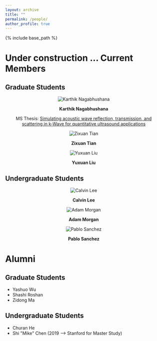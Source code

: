 ```yaml
---
layout: archive
title: ""
permalink: /people/
author_profile: true
---
```


{% include base_path %}

Under construction ...
Current Members
======

## Graduate Students

<center>
  <div class="author__avatar">
    <img src="/images/img/students/Karthik Nagabhushana.jpg" class="author__avatar" alt="Karthik Nagabhushana">
  </div>
  <div class="author__content">
    <p><b>Karthik Nagabhushana</b></p>
    <p>MS Thesis: <a href = "pdf link">Simulating acoustic wave reflection, transmission, and scattering in k-Wave for quantitative ultrasound applications </a></p>     
  </div>
</center>

<center>
  <div class="author__avatar">
        <img src="/images/img/students/Zixuan Tian.jpg" class="author__avatar" alt="Zixuan Tian">
  </div>
  <div class="author__content">
    <p><b>Zixuan Tian</b></p>
  </div>
</center>

<center>
  <div class="author__avatar">
        <img src="/images/img/students/Yuxuan Liu.jpg" class="author__avatar" alt="Yuxuan Liu">
  </div>
  <div class="author__content">
    <p><b>Yuxuan Liu</b></p>
  </div>
</center>  

## Undergraduate Students
<center>
  <div class="author__avatar">
        <img src="/images/img/students/Calvin Lee.jpg" class="author__avatar" alt="Calvin Lee">
  </div>
  <div class="author__content">
    <p><b>Calvin Lee</b></p>
  </div>
</center>  

<center>
  <div class="author__avatar">
        <img src="/images/img/students/Adam Morgan.jpg" class="author__avatar" alt="Adam Morgan">
  </div>
  <div class="author__content">
    <p><b>Adam Morgan</b></p>
  </div>
</center>  

<center>
  <div class="author__avatar">
        <img src="/images/img/students/Pablo Sanchez.jpg" class="author__avatar" alt="Pablo Sanchez">
  </div>
  <div class="author__content">
    <p><b>Pablo Sanchez</b></p>
  </div>
</center>  



Alumni
======
## Graduate Students
- Yashuo Wu
- Shashi Roshan
- Zidong Ma

## Undergraduate Students
- Churan He
- Shi "Mike" Chen (2019 --> Stanford for Master Study)

<br/>

